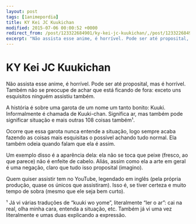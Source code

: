 ```yaml
---
layout: post
tags: [1animepordia]
title: KY Kei JC Kuukichan
modified: 2015-07-06 00:00:52 +0000
redirect_from: /post/123322684901/ky-kei-jc-kuukichan/,/post/123322684901/
excerpt: "Não assista esse anime, é horrível. Pode ser até proposital, mas é horrível. Também não se preocupe de achar que está ficando de fora: exceto uns esquisitos ninguém assistiu também."
---
```


KY Kei JC Kuukichan
===================

Não assista esse anime, é horrível. Pode ser até proposital, mas é
horrível. Também não se preocupe de achar que está ficando de fora:
exceto uns esquisitos ninguém assistiu também.

A história é sobre uma garota de um nome um tanto bonito: Kuuki.
Informalmente é chamada de Kuuki-chan. Significa ar, mas também pode
significar situação e mais outras 108 coisas também¹.

Ocorre que essa garota nunca entende a situação, logo sempre acaba
fazendo as coisas mais esquisitas o possível achando tudo normal. Ela
também odeia quando falam que ela é assim.

Um exemplo disso é a aparência dela: ela não se toca que peixe (fresco,
ao que parece) não é enfeite de cabelo. Aliás, assim como ela a arte em
geral é uma negação, claro que tudo isso proposital (imagino).

Quem quiser assistir tem no YouTube, legendado em inglês (pela própria
produção, quase os únicos que assistiram). Isso é, se tiver certeza e
muito tempo de sobra (mesmo que ele seja bem curto).

<!-- more -->

¹ Já vi várias traduções de “kuuki wo yome”, literalmente “ler o ar”:
cai na real, olha minha cara, entenda a situação, etc. Também já vi uma
vez literalmente e umas duas explicando a expressão.

